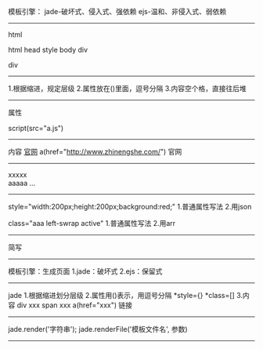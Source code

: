模板引擎：
jade-破坏式、侵入式、强依赖
ejs-温和、非侵入式、弱依赖

------------------------------------------------------------------------------------------------------------

html				<html></html>

html				<html>
	head				<head>
		style				<style></style>
					</head>
	body				<body>
		div				<div></div>
		div				<div></div>
					</body>
				</html>

------------------------------------------------------------------------------------------------------------

1.根据缩进，规定层级
2.属性放在()里面，逗号分隔
3.内容空个格，直接往后堆

------------------------------------------------------------------------------------------------------------

属性

<script src="a.js"></script>
script(src="a.js")

------------------------------------------------------------------------------------------------------------

内容
<a href="http://www.zhinengshe.com/">官网</a>
a(href="http://www.zhinengshe.com/") 官网

------------------------------------------------------------------------------------------------------------

<div>
	xxxxx
	<div>
		aaaaa
		...
	</div>
</div>

------------------------------------------------------------------------------------------------------------

style="width:200px;height:200px;background:red;"
1.普通属性写法
2.用json

class="aaa left-swrap active"
1.普通属性写法
2.用arr

------------------------------------------------------------------------------------------------------------

简写

------------------------------------------------------------------------------------------------------------

模板引擎：生成页面
1.jade：破坏式
2.ejs：保留式

------------------------------------------------------------------------------------------------------------

jade
1.根据缩进划分层级
2.属性用()表示，用逗号分隔
  *style={}
  *class=[]
3.内容
  div xxx
    span xxx
      a(href="xxx") 链接

------------------------------------------------------------------------------------------------------------

jade.render('字符串');
jade.renderFile('模板文件名', 参数)

------------------------------------------------------------------------------------------------------------